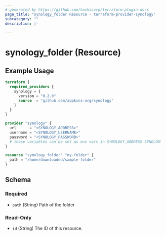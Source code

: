 ```yaml
---
# generated by https://github.com/hashicorp/terraform-plugin-docs
page_title: "synology_folder Resource - terraform-provider-synology"
subcategory: ""
description: |-
  
---
```


# synology_folder (Resource)



## Example Usage

```terraform
terraform {
  required_providers {
    synology = {
      version = "0.2.0"
      source  = "github.com/appkins-org/synology"
    }
  }
}

provider "synology" {
  url      = "<SYNOLOGY_ADDRESS>"
  username = "<SYNOLOGY_USERNAME>"
  password = "<SYNOLOGY_PASSWORD>"
  # these variables can be set as env vars in SYNOLOGY_ADDRESS SYNOLOGY_USERNAME and SYNOLOGY_PASSWORD
}

resource "synology_folder" "my-folder" {
  path = "/home/downloaded/sample-folder"
}
```

<!-- schema generated by tfplugindocs -->
## Schema

### Required

- `path` (String) Path of the folder

### Read-Only

- `id` (String) The ID of this resource.


